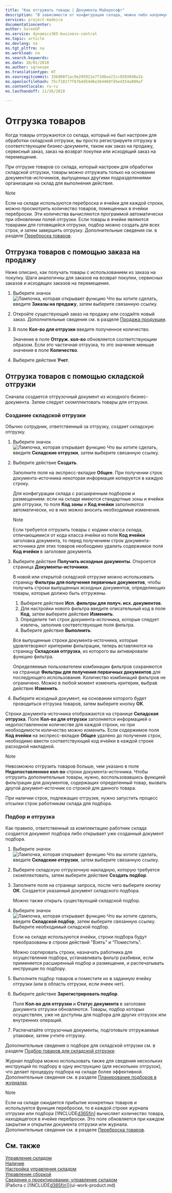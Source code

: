 ```yaml
---
title: "Как отгружать товары | Документы Майкрософт"
description: "В зависимости от конфигурации склада, можно либо напрямую зарегистрировать отправку в соответствующем исходящем бизнес-документе, таком как заказ на продажу, либо использовать складские документы отгрузки, соответствующие рабочему процессу и интегрированные в различные складские операции."
services: project-madeira
documentationcenter: 
author: SorenGP
ms.service: dynamics365-business-central
ms.topic: article
ms.devlang: na
ms.tgt_pltfrm: na
ms.workload: na
ms.search.keywords: 
ms.date: 10/01/2018
ms.author: sgroespe
ms.translationtype: HT
ms.sourcegitcommit: 33b900f1ac9e295921e7f3d6ea72cc93939d8a1b
ms.openlocfilehash: 75cf101f7f67bdd54d6e364468fd5e4354a089af
ms.contentlocale: ru-ru
ms.lasthandoff: 11/26/2018

---
```

# <a name="ship-items"></a>Отгрузка товаров
Когда товары отгружаются со склада, который не был настроен для обработки складской отгрузки, вы просто регистрируете отгрузку в соответствующем бизнес-документе, таком как заказ на продажу, сервисный заказ, заказ на возврат покупки или исходящий заказ на перемещение.

При отгрузке товаров со склада, который настроен для обработки складской отгрузки, товары можно отгружать только на основании документов-источников, выпущенных другими подразделениями организации на склад для выполнения действия.

> [!NOTE]
> Если на складе используются переброска и ячейки для каждой строки, можно просмотреть количество товаров, помещенных в ячейки переброски. Эти количества вычисляются программой автоматически при обновлении полей отгрузки. Если товары в ячейке являются товарами для готовящейся отгрузки, подбор можно создать для всех строк, и затем завершить отгрузку. Дополнительные сведения см. в разделе [Переброска товаров](warehouse-how-to-cross-dock-items.md).

## <a name="to-ship-items-with-a-sales-order"></a>Отгрузка товаров с помощью заказа на продажу
Ниже описано, как получать товары с использованием из заказа на покупку. Шаги аналогичны для заказов на возврат покупки, сервисных заказов и исходящих заказов на перемещение.  
1. Выберите значок ![Лампочка, которая открывает функцию Что вы хотите сделать](media/ui-search/search_small.png "Что вы хотите сделать"), введите **Заказы на продажу**, затем выберите связанную ссылку.
2. Откройте существующий заказ на продажу или создайте новый заказ. Дополнительные сведения см. в разделе [Продажа продукции](sales-how-sell-products.md).
3. В поле **Кол-во для отгрузки** введите полученное количество.

    Значение в поле **Отгруж. кол-во** обновляется соответствующим образом. Если это частичная отгрузка, то это значение меньше значения в поле **Количество**.
4. Выберите действие **Учет**.

## <a name="to-ship-items-with-a-warehouse-shipment"></a>Отгрузка товаров с помощью складской отгрузки
Сначала создается отгрузочный документ из исходного бизнес-документа. Затем следует скомплектовать товары для отгрузки.

### <a name="to-create-a-warehouse-shipment"></a>Создание складской отгрузки
Обычно сотрудник, ответственный за отгрузку, создает складскую отгрузку.
1.  Выберите значок ![Лампочка, которая открывает функцию Что вы хотите сделать](media/ui-search/search_small.png "Что вы хотите сделать"), введите **Складские отгрузки**, затем выберите связанную ссылку.  
2.  Выберите действие **Создать**.  

    Заполните поля на экспресс-вкладке **Общее**. При получении строк документа-источника некоторая информация копируется в каждую строку.  

    Для конфигурации склада с расширенным подбором и размещением: если на складе имеются стандартные зоны и ячейки для отгрузки, то поля **Код зоны** и **Код ячейки** заполняются автоматически, но в них можно вносить необходимые изменения.  

    > [!NOTE]  
    >  Если требуется отгрузить товары с кодами класса склада, отличающимися от кода класса ячейки из поля **Код ячейки** заголовка документа, то перед получением строк документа-источника для этих товаров необходимо удалить содержимое поля **Код ячейки** в заголовке документа.  
3.  Выберите действие **Получить исходные документы**. Откроется страница **Документы-источники**.

    В новой или открытой складской отгрузке можно использовать страницу **Фильтры для получения первичных документов**, чтобы получить строки выпущенных исходных документов, определяющих товары, которые должно быть отгружены.

    1. Выберите действие **Исп. фильтры для получ. исх. документов**.  
    2. Для настройки нового фильтра введите описательный код в поле **Код**, затем выберите действие **Изменить**.  
    3. Определите тип строк документа-источника, которые следует извлечь, заполнив соответствующие поля фильтра.  
    4. Выберите действие **Выполнить**.  

    Все выпущенные строки документа-источника, которые удовлетворяют критериям фильтрации, теперь вставляются на страницу **Складская отгрузка**, из которого вы активировали функцию фильтра.  

    Определяемые пользователем комбинации фильтров сохраняются на странице **Фильтры для получения первичных документов** для последующего использования. Количество комбинаций фильтров не ограничено. Можно в любой момент изменить критерии, выбрав действие **Изменить**.

4.  Выберите исходный документ, на основании которого будет проводиться отгрузка товаров, затем выберите кнопку **ОК**.  

Строки документа-источника отображаются на странице **Складская отгрузка**. Поле **Кол-во для отгрузки** заполняется информацией о недопоставленном количестве для каждой строки, но при необходимости количество можно изменить. Если содержимое поля **Код ячейки** на экспресс-вкладке **Общее** удалено до получения строк, необходимо ввести соответствующий код ячейки в каждой строке расходной накладной.  

> [!NOTE]  
>  Невозможно отгрузить товаров больше, чем указано в поле **Недопоставленное кол-во** строки документа-источника. Чтобы отгрузить дополнительные товары, нужно, воспользовавшись функцией фильтрации для документов, содержащих определенный товар, вызвать другой документ-источник со строкой для данного товара.  

При наличии строк, подлежащих отгрузке, нужно запустить процесс отсылки строк работникам склада для подбора.

### <a name="to-pick-and-ship"></a>Подбор и отгрузка
Как правило, ответственный за комплектацию работник склада создается документ подбора либо открывает уже созданный документ подбора.
1. Выберите значок ![Лампочка, которая открывает функцию Что вы хотите сделать](media/ui-search/search_small.png "Что вы хотите сделать"), введите **Складские отгрузки**, затем выберите связанную ссылку.
2. Выберите складскую отгрузочную накладную, которую требуется скомплектовать, затем выберите действие **Создать подбор**.
3. Заполните поля на странице запроса, после чего выберите кнопку **ОК**. Создается указанный документ складского подбора.

    Можно также открыть существующий складской подбор.
4. Выберите значок ![Лампочка, которая открывает функцию Что вы хотите сделать](media/ui-search/search_small.png "Что вы хотите сделать"), введите **Складской подбор**, затем выберите связанную ссылку. Выберите необходимый складской подбор.

    Если на складе используются ячейки, строки подбора будут преобразованы в строки действий "Взять" и "Поместить".

    Можно сортировать строки, назначать работника для осуществления подбора, устанавливать фильтр разбивки, если применяется расширенный подбор и размещение, и распечатывать инструкции по подбору.

5. Выполните подбор товаров и поместите их в заданную ячейку отгрузки (или в область отгрузки, если ячеек нет).
6. Выберите действие **Зарегистрировать подбор**.

    Поля **Кол-во для отгрузки** и **Статус документа** в заголовке документа отгрузки обновляются. Товары, подбор которых осуществлен, уже не доступны для подбора для других отгрузок или внутренних операций.
7. Распечатайте отгрузочные документы, подготовьте отгружаемые упаковки, затем учтите отгрузку.

Дополнительные сведения о подборе для складской отгрузки см. в разделе [Подбор товаров для складской отгрузки](warehouse-how-to-pick-items-for-warehouse-shipment.md).

Журнал подбора можно использовать также для сведения нескольких инструкций по подбору в одну инструкцию (для нескольких отгрузок), что делает процедуру подбора на складе более эффективной. Дополнительные сведения см. в разделе [Планирование подборов в журналах](warehouse-how-to-plan-picks-in-worksheets.md).

> [!NOTE]
> Если на складе ожидается прибытие конкретных товаров и используется функция переброски, то в каждой строке журнала отгрузки или подбора [!INCLUDE[d365fin](includes/d365fin_md.md)] вычисляет количество товара, находящегося в ячейке переброски. Это поле обновляется при каждом закрытии и открытии документа отгрузки или журнала. Дополнительные сведения см. в разделе [Переброска товаров](warehouse-how-to-cross-dock-items.md).

## <a name="see-also"></a>См. также  
[Управление складом](warehouse-manage-warehouse.md)  
[Наличие](inventory-manage-inventory.md)  
[Настройка управления складом](warehouse-setup-warehouse.md)     
[Управление сборкой](assembly-assemble-items.md)    
[Сведения о проектировании: управление складом](design-details-warehouse-management.md)  
[Работа с [!INCLUDE[d365fin](includes/d365fin_md.md)]](ui-work-product.md)


